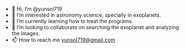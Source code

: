 - 👋 Hi, I’m @yunsol719
- 👀 I’m interested in astronomy science, specially in exoplanets.
- 🌱 I’m currently learning how to treat the programs.
- 💞️ I’m looking to collaborate on searching the exoplanet and analyzing the images.
- 📫 How to reach me yunsol719@gmail.com

<!---
yunsol719/yunsol719 is a ✨ special ✨ repository because its `README.md` (this file) appears on your GitHub profile.
You can click the Preview link to take a look at your changes.
--->
